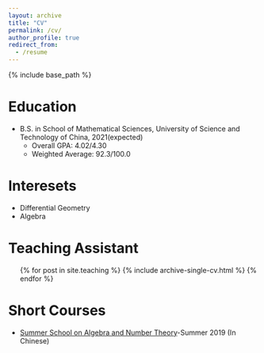 ```yaml
---
layout: archive
title: "CV"
permalink: /cv/
author_profile: true
redirect_from:
  - /resume
---
```


{% include base_path %}


Education
======
* B.S. in School of Mathematical Sciences, University of Science and Technology of China, 2021(expected)
  * Overall GPA: 4.02/4.30
  * Weighted Average: 92.3/100.0

Interesets
======
* Differential Geometry
* Algebra
  
Teaching Assistant
======
  <ul>{% for post in site.teaching %}
    {% include archive-single-cv.html %}
  {% endfor %}</ul>

Short Courses
======
  * [Summer School on Algebra and Number Theory](http://anss2019.csp.escience.cn/dct/page/1)-Summer 2019 (In Chinese)
